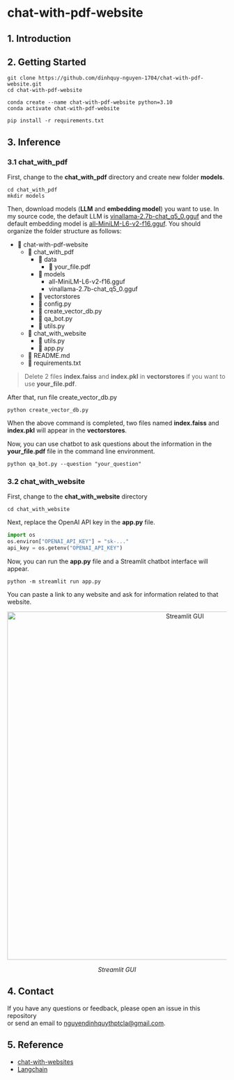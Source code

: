 # chat-with-pdf-website
## 1. Introduction
## 2. Getting Started
```
git clone https://github.com/dinhquy-nguyen-1704/chat-with-pdf-website.git
cd chat-with-pdf-website
```
```
conda create --name chat-with-pdf-website python=3.10
conda activate chat-with-pdf-website
```
```
pip install -r requirements.txt
```
## 3. Inference
### 3.1 chat_with_pdf
First, change to the **chat_with_pdf** directory and create new folder **models**.
```
cd chat_with_pdf
mkdir models
```
Then, download models (**LLM** and **embedding model**) you want to use. In my source code, the default LLM is [vinallama-2.7b-chat_q5_0.gguf](vinallama-2.7b-chat_q5_0.gguf) and the default embedding model is [all-MiniLM-L6-v2-f16.gguf](https://huggingface.co/caliex/all-MiniLM-L6-v2-f16.gguf/tree/main). You should organize the folder structure as follows:

- 📁 chat-with-pdf-website
  - 📁 chat_with_pdf
    - 📂 data
      - 📄 your_file.pdf
    - 📁 models
      - all-MiniLM-L6-v2-f16.gguf
      - vinallama-2.7b-chat_q5_0.gguf
    - 📁 vectorstores
    - 🐍 config.py
    - 🐍 create_vector_db.py
    - 🐍 qa_bot.py
    - 🐍 utils.py
  - 📁 chat_with_website
    - 🐍 utils.py
    - 🐍 app.py
  - 📄 README.md
  - 📄 requirements.txt

> Delete 2 files **index.faiss** and **index.pkl** in **vectorstores** if you want to use **your_file.pdf**.

After that, run file create_vector_db.py
```
python create_vector_db.py
```
When the above command is completed, two files named **index.faiss** and **index.pkl** will appear in the **vectorstores**.

Now, you can use chatbot to ask questions about the information in the **your_file.pdf** file in the command line environment.
```
python qa_bot.py --question "your_question"
```

### 3.2 chat_with_website
First, change to the **chat_with_website** directory
```
cd chat_with_website
```
Next, replace the OpenAI API key in the **app.py** file.
```python
import os
os.environ["OPENAI_API_KEY"] = "sk-..."
api_key = os.getenv("OPENAI_API_KEY")
```
Now, you can run the **app.py** file and a Streamlit chatbot interface will appear.
```
python -m streamlit run app.py
```
You can paste a link to any website and ask for information related to that website.
<p align="center">
  <img width="800" alt="Streamlit GUI" src="https://github.com/dinhquy-nguyen-1704/chat-with-pdf-website/assets/127675330/22917f92-bca7-44dc-89e1-4c50ba44adfe">
</p>
<p align="center">
  <em>Streamlit GUI</em>
</p>

## 4. Contact
If you have any questions or feedback, please open an issue in this repository <br/>
or send an email to nguyendinhquythptcla@gmail.com.

## 5. Reference
- [chat-with-websites](https://github.com/alejandro-ao/chat-with-websites)
- [Langchain](https://python.langchain.com/docs/get_started/introduction)
